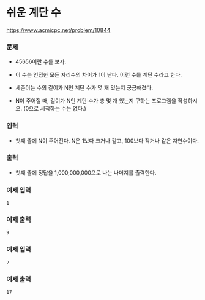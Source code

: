 쉬운 계단 수
=============
https://www.acmicpc.net/problem/10844

### 문제
- 45656이란 수를 보자.
    
- 이 수는 인접한 모든 자리수의 차이가 1이 난다. 이런 수를 계단 수라고 한다.

- 세준이는 수의 길이가 N인 계단 수가 몇 개 있는지 궁금해졌다.

- N이 주어질 때, 길이가 N인 계단 수가 총 몇 개 있는지 구하는 프로그램을 작성하시오. (0으로 시작하는 수는 없다.)
  
### 입력
- 첫째 줄에 N이 주어진다. N은 1보다 크거나 같고, 100보다 작거나 같은 자연수이다.

### 출력
- 첫째 줄에 정답을 1,000,000,000으로 나눈 나머지를 출력한다.

### 예제 입력
````
1
````

### 예제 출력
````
9
````

### 예제 입력
````
2
````

### 예제 출력
````
17
````
